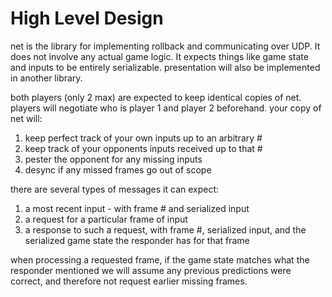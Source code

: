 # High Level Design

net is the library for implementing rollback and communicating over UDP. It does not involve any actual game logic. It expects things like game state and inputs to be entirely serializable. presentation will also be implemented in another library.

both players (only 2 max) are expected to keep identical copies of net. players will negotiate who is player 1 and player 2 beforehand. your copy of net will:

1. keep perfect track of your own inputs up to an arbitrary #
2. keep track of your opponents inputs received up to that #
3. pester the opponent for any missing inputs
4. desync if any missed frames go out of scope

there are several types of messages it can expect:

1. a most recent input - with frame # and serialized input
2. a request for a particular frame of input
3. a response to such a request, with frame #, serialized input, and the serialized game state the responder has for that frame

when processing a requested frame, if the game state matches what the responder mentioned we will assume any previous predictions were correct, and therefore not request earlier missing frames.
